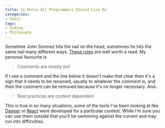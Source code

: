 ```yaml
---
title: 11 Rules All Programmers Should Live By
categories:
- Short
tags:
- Coding
- Philosophy
---
```


Sometime John Somnez hits the nail on the head, sometimes he hits the same nail many different ways. 
[These rules](http://simpleprogrammer.com/2015/03/16/11-rules-all-programmers-should-live-by/) are well worth a read. My personal favourite is 
>Comments are mostly evil
 
If I see a comment and the line below it doesn't make that clear then it's a sign that it needs to be renamed, usually to whatever the comment is, and then the comment can be removed because it's no longer necessary. And.. 
>Best practices are context dependent
 
This is true in so many situations, some of the tools I've been looking at like 
[Dapper](https://github.com/StackExchange/dapper-dot-net) or 
[React](https://facebook.github.io/react/) were developed for a particular content. While I'm sure you can use them outside that you'll be swimming against the current and may run into difficulties.
